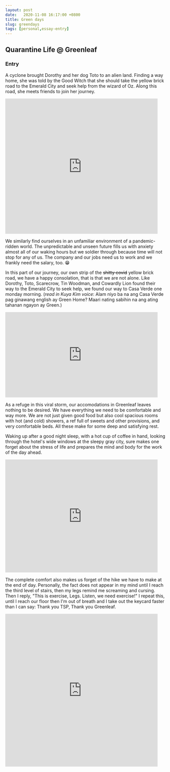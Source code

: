 ```yaml
---
layout: post
date:   2020-11-08 16:17:00 +0800
title: Green days
slug: greendays
tags: [personal,essay-entry]
---
```


## Quarantine Life @ Greenleaf
### Entry

A cyclone brought Dorothy and her dog Toto to an alien land. Finding a way home, she was told by the Good Witch that she should take the yellow brick road to the Emerald City and seek help from the wizard of Oz. Along this road, she meets friends to join her journey.

<iframe src="https://giphy.com/embed/13eay0HFG25jy0" width="480" height="425" frameBorder="0" class="giphy-embed" allowFullScreen></iframe>

We similarly find ourselves in an unfamiliar environment of a pandemic-ridden world. The unpredictable and unseen future fills us with anxiety almost all of our waking hours but we soldier through because time will not stop for any of us. The company and our jobs need us to work and we frankly need the salary, too. 😁

In this part of our journey, our own strip of the ~~shitty covid~~ yellow brick road, we have a happy consolation, that is that we are not alone. Like Dorothy, Toto, Scarecrow, Tin Woodman, and Cowardly Lion found their way to the Emerald City to seek help, we found our way to Casa Verde one monday morning. (*read in Kuya Kim voice*: Alam niyo ba na ang Casa Verde pag ginawang english ay Green Home? Maari nating sabihin na ang ating tahanan ngayon ay Green.)

<iframe src="https://giphy.com/embed/iEivb6DyFoJJm" width="480" height="268" frameBorder="0" class="giphy-embed" allowFullScreen></iframe>

As a refuge in this viral storm, our accomodations in Greenleaf leaves nothing to be desired. We have everything we need to be comfortable and way more. We are not just given good food but also cool spacious rooms with hot (and cold) showers, a ref full of sweets and other provisions, and very comfortable beds. All these make for some deep and satisfying rest.

Waking up after a good night sleep, with a hot cup of coffee in hand, looking through the hotel's wide windows at the sleepy gray city, sure makes one forget about the stress of life and prepares the mind and body for the work of the day ahead. 

<iframe src="https://giphy.com/embed/3nbxypT20Ulmo" width="480" height="355" frameBorder="0" class="giphy-embed" allowFullScreen></iframe>

The complete comfort also makes us forget of the hike we have to make at the end of day. Personally, the fact does not appear in my mind until I reach the third level of stairs, then my legs remind me screaming and cursing. Then I reply, "This is exercise, Legs. Listen, we need exercise!" I repeat this, until I reach our floor then I'm out of breath and I take out the keycard faster than I can say: Thank you TSP, Thank you Greenleaf. 

<iframe src="https://giphy.com/embed/26gsjCZpPolPr3sBy" width="480" height="480" frameBorder="0" class="giphy-embed" allowFullScreen></iframe>